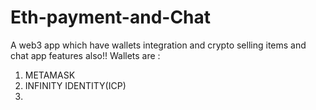 # Eth-payment-and-Chat
A web3 app which have wallets integration and crypto selling items and chat app features also!!
Wallets are :
1. METAMASK
2. INFINITY IDENTITY(ICP)
3. 
